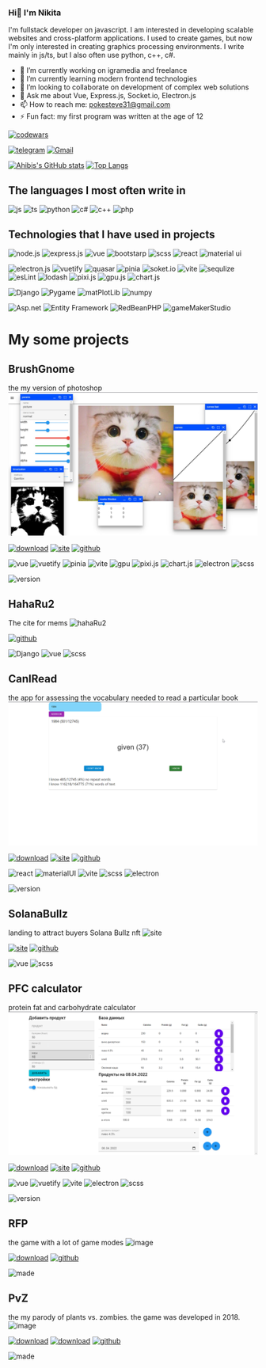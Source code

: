 ### Hi👋 I'm Nikita
I'm fullstack developer on javascript. I am interested in developing scalable websites and cross-platform applications. I used to create games, but now I'm only interested in creating graphics processing environments. I write mainly in js/ts, but I also often use python, c++, c#.

- 🔭 I’m currently working on igramedia and freelance
- 🌱 I’m currently learning modern frontend technologies
- 👯 I’m looking to collaborate on development of complex web solutions
- 💬 Ask me about Vue, Express.js, Socket.io, Electron.js
- 📫 How to reach me: pokesteve31@gmail.com
- ⚡ Fun fact: my first program was written at the age of 12

[![codewars](https://www.codewars.com/users/ahibis/badges/small)](https://www.codewars.com/users/ahibis)

[![telegram](https://img.shields.io/badge/Telegram-2CA5E0?style=for-the-badge&logo=telegram&logoColor=white)](https://t.me/nekitpok)
[![Gmail](https://img.shields.io/badge/Gmail-D14836?style=for-the-badge&logo=gmail&logoColor=white)](https://mail.google.com/mail/u/0/#search/pokesteve31)


[![Ahibis's GitHub stats](https://github-readme-stats.vercel.app/api?username=ahibis)](https://github.com/anuraghazra/github-readme-stats)
[![Top Langs](https://github-readme-stats.vercel.app/api/top-langs/?username=ahibis&hide=objective-C,PHP,HTML,CSS,hack,scss,jupyter%20notebook,NSIS,objective-cpp&langs_count=7&layout=compact)](https://github.com/anuraghazra/github-readme-stats)


## The languages I most often write in
![js](https://img.shields.io/badge/JavaScript-F7DF1E?style=for-the-badge&logo=javascript&logoColor=black)
![ts](https://img.shields.io/badge/TypeScript-007ACC?style=for-the-badge&logo=typescript&logoColor=white)
![python](https://img.shields.io/badge/Python-3776AB?style=for-the-badge&logo=python&logoColor=white)
![c#](	https://img.shields.io/badge/C%23-239120?style=for-the-badge&logo=c-sharp&logoColor=white)
![c++](https://img.shields.io/badge/C%2B%2B-00599C?style=for-the-badge&logo=c%2B%2B&logoColor=white)
![php](https://img.shields.io/badge/PHP-777BB4?style=for-the-badge&logo=php&logoColor=whit)
## Technologies that I have used in projects
![node.js](https://img.shields.io/badge/Node.js-43853D?style=for-the-badge&logo=node.js&logoColor=white)
![express.js](https://img.shields.io/badge/Express.js-404D59?style=for-the-badge)
![vue](https://img.shields.io/badge/Vue.js-35495E?style=for-the-badge&logo=vue.js&logoColor=4FC08D)
![bootstarp](https://img.shields.io/badge/Bootstrap-563D7C?style=for-the-badge&logo=bootstrap&logoColor=white)
![scss](https://img.shields.io/badge/Sass-CC6699?style=for-the-badge&logo=sass&logoColor=white)
![react](https://img.shields.io/badge/React-20232A?style=for-the-badge&logo=react&logoColor=61DAFB)
![material ui](https://img.shields.io/badge/Material--UI-0081CB?style=for-the-badge&logo=material-ui&logoColor=white)


![electron.js](https://badgen.net/badge/js/Electron.js/red)
![vuetify](https://badgen.net/badge/js/Vuetify/red)
![quasar](https://badgen.net/badge/js/Quasar/red)
![pinia](https://badgen.net/badge/js/Pinia/red)
![soket.io](https://badgen.net/badge/js/Soket.io/red)
![vite](https://badgen.net/badge/js/Vite/red)
![sequlize](https://badgen.net/badge/js/Sequlize/red)
![esLint](https://badgen.net/badge/js/ESLint/red)
![lodash](https://badgen.net/badge/js/Lodash/red)
![pixi.js](https://badgen.net/badge/js/Pixi.js/red)
![gpu.js](https://badgen.net/badge/js/GPU.js/red)
![chart.js](https://badgen.net/badge/js/Chart.js/red)

![Django](https://badgen.net/badge/python/Django/yellow)
![Pygame](https://badgen.net/badge/python/Pygame/yellow)
![matPlotLib](https://badgen.net/badge/python/MatPlotLib/yellow)
![numpy](https://badgen.net/badge/python/Numpy/yellow)

![Asp.net](https://badgen.net/badge/csharp/ASP.NET/blue)
![Entity Framework](https://badgen.net/badge/csharp/EntityFramework/blue)
![RedBeanPHP](https://badgen.net/badge/php/RedBeanPHP/purple)
![gameMakerStudio](https://badgen.net/badge/gml/GameMakerStudio/orange)

# My some projects
## BrushGnome 
the my version of photoshop
![BrushGnome](https://github.com/ahibis/BrushGnome/raw/master/github/windows.jpg)

[![download](https://img.shields.io/badge/download%20for-windows-1f425f.svg)](https://github.com/ahibis/BrushGnome/releases/)
[![site](https://img.shields.io/badge/link%20to-site-1f425f.svg)](https://ahibis.github.io/BrushGnome/)
[![github](https://img.shields.io/badge/link%20to-github-1f425f.svg)](https://github.com/ahibis/BrushGnome)


![vue](https://badgen.net/badge/js/Vue3/red)
![vuetify](https://badgen.net/badge/js/Vuetify/red)
![pinia](https://badgen.net/badge/js/Pinia/red)
![vite](https://badgen.net/badge/js/Vite/red)
![gpu](https://badgen.net/badge/js/GPU.js/red)
![pixi.js](https://badgen.net/badge/js/Pixi.js/red)
![chart.js](https://badgen.net/badge/js/Chart.js/red)
![electron](https://badgen.net/badge/js/Electron/red)
![scss](https://badgen.net/badge/css/Scss/red)

![version](https://img.shields.io/github/package-json/v/ahibis/BrushGnome)

## HahaRu2 
The cite for mems
![hahaRu2](https://user-images.githubusercontent.com/37046811/163729560-035daa8c-0701-4aa3-9535-5b9ad545a486.png)


[![github](https://img.shields.io/badge/link%20to-github-1f425f.svg)](https://github.com/ahibis/hahaRu2)

![Django](https://badgen.net/badge/python/Django/yellow)
![vue](https://badgen.net/badge/js/Vue3/red)
![scss](https://badgen.net/badge/css/Scss/red)

## CanIRead
the app for assessing the vocabulary needed to read a particular book
![BrushGnome](https://github.com/ahibis/CanIRead/raw/master/github/site.png)

[![download](https://img.shields.io/badge/download%20for-windows-1f425f.svg)](https://github.com/ahibis/CanIRead/releases/)
[![site](https://img.shields.io/badge/link%20to-site-1f425f.svg)](https://ahibis.github.io/CanIRead/)
[![github](https://img.shields.io/badge/link%20to-github-1f425f.svg)](https://github.com/ahibis/canIRead)


![react](https://badgen.net/badge/ts/react18/red)
![materialUI](https://badgen.net/badge/ts/MaterialUI/red)
![vite](https://badgen.net/badge/ts/Vite/red)
![scss](https://badgen.net/badge/ts/Lodash/red)
![electron](https://badgen.net/badge/ts/Electron/red)

![version](https://img.shields.io/github/package-json/v/ahibis/CanIRead)
## SolanaBullz
landing to attract buyers Solana Bullz nft
![site](https://user-images.githubusercontent.com/37046811/163734820-a0e133ea-dbde-4948-9421-740ce623d3e7.png)

[![site](https://img.shields.io/badge/link%20to-site-1f425f.svg)](https://solana-bullz.vercel.app/)
[![github](https://img.shields.io/badge/link%20to-github-1f425f.svg)](https://github.com/ahibis/solanaBullz)

![vue](https://badgen.net/badge/js/VueJs2/red)
![scss](https://badgen.net/badge/css/scss/red)

## PFC calculator
protein fat and carbohydrate calculator
![PFC](https://github.com/ahibis/PFCcalculator/raw/master/github/cite.png)

[![download](https://img.shields.io/badge/download%20for-windows-1f425f.svg)](https://github.com/ahibis/PFCcalculator/releases/)
[![site](https://img.shields.io/badge/link%20to-site-1f425f.svg)](https://ahibis.github.io/PFCcalculator/)
[![github](https://img.shields.io/badge/link%20to-github-1f425f.svg)](https://github.com/ahibis/PFCcalculator)


![vue](https://badgen.net/badge/js/Vue3/red)
![vuetify](https://badgen.net/badge/js/Vuetify/red)
![vite](https://badgen.net/badge/js/Vite/red)
![electron](https://badgen.net/badge/js/Electron/red)
![scss](https://badgen.net/badge/css/Scss/red)

![version](https://img.shields.io/github/package-json/v/ahibis/PFCcalculator)

## RFP
the game with a lot of game modes
![image](https://user-images.githubusercontent.com/37046811/163726643-f51ad6e1-7859-415f-8a57-f298a020d3b8.png)

[![download](https://img.shields.io/badge/download%20for-windows-1f425f.svg)](https://github.com/ahibis/RFP/releases/)
[![github](https://img.shields.io/badge/link%20to-github-1f425f.svg)](https://github.com/ahibis/RFP)


![made](https://img.shields.io/badge/Made%20with-GameMaker%20studio%201.4-1f425f.svg)

## PvZ
the my parody of plants vs. zombies. the game was developed in 2018.
![image](https://user-images.githubusercontent.com/37046811/163716579-f50fae23-c1fd-499e-8102-bcf7806488f8.png)

[![download](https://img.shields.io/badge/download%20for-windows-1f425f.svg)](https://drive.google.com/file/d/1o64nQzrWR9vN-2MDE1AmqJWIxy7KlmxM/view)
[![download](https://img.shields.io/badge/download%20for-android-1f425f.svg)](https://drive.google.com/file/d/1_EebiPv2QyXZbIc4RyR5dW3Ies4Ef_32/view)
[![github](https://img.shields.io/badge/link%20to-github-1f425f.svg)](https://github.com/ahibis/pvz)


![made](https://img.shields.io/badge/Made%20with-GameMaker%20studio%201.4-1f425f.svg)
